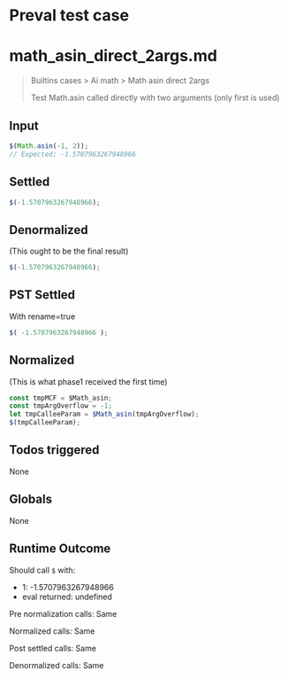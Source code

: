 # Preval test case

# math_asin_direct_2args.md

> Builtins cases > Ai math > Math asin direct 2args
>
> Test Math.asin called directly with two arguments (only first is used)

## Input

`````js filename=intro
$(Math.asin(-1, 2));
// Expected: -1.5707963267948966
`````


## Settled


`````js filename=intro
$(-1.5707963267948966);
`````


## Denormalized
(This ought to be the final result)

`````js filename=intro
$(-1.5707963267948966);
`````


## PST Settled
With rename=true

`````js filename=intro
$( -1.5707963267948966 );
`````


## Normalized
(This is what phase1 received the first time)

`````js filename=intro
const tmpMCF = $Math_asin;
const tmpArgOverflow = -1;
let tmpCalleeParam = $Math_asin(tmpArgOverflow);
$(tmpCalleeParam);
`````


## Todos triggered


None


## Globals


None


## Runtime Outcome


Should call `$` with:
 - 1: -1.5707963267948966
 - eval returned: undefined

Pre normalization calls: Same

Normalized calls: Same

Post settled calls: Same

Denormalized calls: Same
